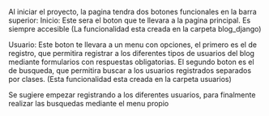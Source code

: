 Al iniciar el proyecto, la pagina tendra dos botones funcionales en la barra superior:
Inicio: Este sera el boton que te llevara a la pagina principal. Es siempre accesible (La funcionalidad esta creada en la carpeta blog_django)

Usuario: Este boton te llevara a un menu con opciones, el primero es el de registro, que permitira registrar a los diferentes tipos de usuarios del blog mediante formularios con respuestas obligatorias. El segundo boton es el de busqueda, que permitira buscar a los usuarios registrados separados por clases. (Esta funcionalidad esta creada en la carpeta usuarios)

Se sugiere empezar registrando a los diferentes usuarios, para finalmente realizar las busquedas mediante el menu propio